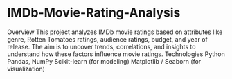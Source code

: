 # IMDb-Movie-Rating-Analysis
Overview
This project analyzes IMDb movie ratings based on attributes like genre, Rotten Tomatoes ratings, audience ratings, budget, and year of release. The aim is to uncover trends, correlations, and insights to understand how these factors influence movie ratings.
Technologies
Python
Pandas, NumPy
Scikit-learn (for modeling)
Matplotlib / Seaborn (for visualization)
